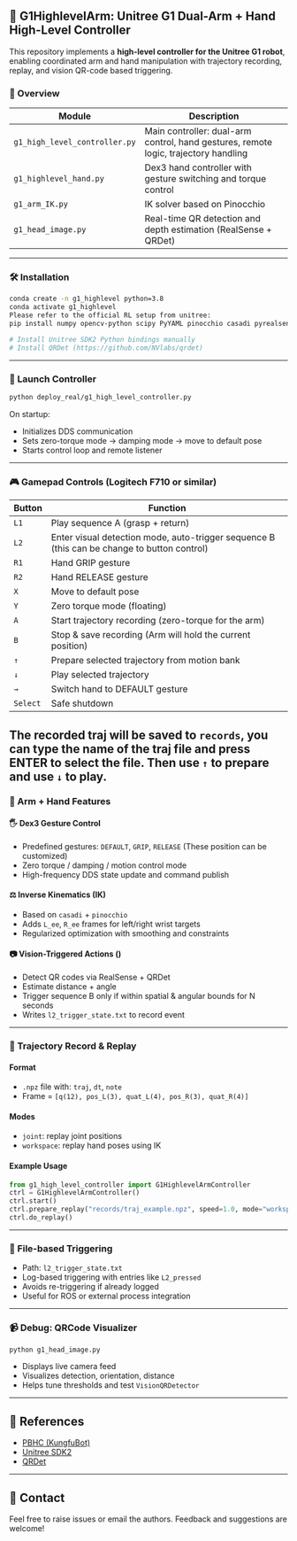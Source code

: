 ## 🤖 G1HighlevelArm: Unitree G1 Dual-Arm + Hand High-Level Controller
This repository implements a **high-level controller for the Unitree G1 robot**, enabling coordinated arm and hand manipulation with trajectory recording, replay, and vision QR-code based triggering.

### 📆 Overview

| Module | Description |
|--------|-------------|
| `g1_high_level_controller.py` | Main controller: dual-arm control, hand gestures, remote logic, trajectory handling |
| `g1_highlevel_hand.py`        | Dex3 hand controller with gesture switching and torque control |
| `g1_arm_IK.py`                | IK solver based on Pinocchio |
| `g1_head_image.py`            | Real-time QR detection and depth estimation (RealSense + QRDet) |

---

### 🛠️ Installation

```bash
conda create -n g1_highlevel python=3.8
conda activate g1_highlevel
Please refer to the official RL setup from unitree: 
pip install numpy opencv-python scipy PyYAML pinocchio casadi pyrealsense2 torch

# Install Unitree SDK2 Python bindings manually
# Install QRDet (https://github.com/NVlabs/qrdet)
```

---

### 🚀 Launch Controller

```bash
python deploy_real/g1_high_level_controller.py
```

On startup:
- Initializes DDS communication
- Sets zero-torque mode → damping mode → move to default pose
- Starts control loop and remote listener

---

### 🎮 Gamepad Controls (Logitech F710 or similar)

| Button | Function |
|--------|----------|
| `L1`   | Play sequence A (grasp + return) |
| `L2`   | Enter visual detection mode, auto-trigger sequence B (this can be change to button control) |
| `R1`   | Hand GRIP gesture |
| `R2`   | Hand RELEASE gesture |
| `X`    | Move to default pose |
| `Y`    | Zero torque mode (floating) |
| `A`    | Start trajectory recording (zero-torque for the arm)|
| `B`    | Stop & save recording (Arm will hold the current position)|
| `↑`  | Prepare selected trajectory from motion bank |
| `↓`  | Play selected trajectory |
| `→`  | Switch hand to DEFAULT gesture |
| `Select` | Safe shutdown |
The recorded traj will be saved to `records`, you can type the name of the traj file and press ENTER to select the file. Then use `↑` to prepare and use `↓` to play.
---

### 🤖 Arm + Hand Features

#### 🖐 Dex3 Gesture Control
- Predefined gestures: `DEFAULT`, `GRIP`, `RELEASE` (These position can be customized)
- Zero torque / damping / motion control mode
- High-frequency DDS state update and command publish

#### ⚖️ Inverse Kinematics (IK)
- Based on `casadi` + `pinocchio`
- Adds `L_ee`, `R_ee` frames for left/right wrist targets
- Regularized optimization with smoothing and constraints

#### 📷 Vision-Triggered Actions ()
- Detect QR codes via RealSense + QRDet
- Estimate distance + angle
- Trigger sequence B only if within spatial & angular bounds for N seconds
- Writes `l2_trigger_state.txt` to record event

---

### 🔹 Trajectory Record & Replay

#### Format
- `.npz` file with: `traj`, `dt`, `note`
- Frame = `[q(12), pos_L(3), quat_L(4), pos_R(3), quat_R(4)]`

#### Modes
- `joint`: replay joint positions
- `workspace`: replay hand poses using IK

#### Example Usage
```python
from g1_high_level_controller import G1HighlevelArmController
ctrl = G1HighlevelArmController()
ctrl.start()
ctrl.prepare_replay("records/traj_example.npz", speed=1.0, mode="workspace")
ctrl.do_replay()
```

---

### 📂 File-based Triggering

- Path: `l2_trigger_state.txt`
- Log-based triggering with entries like `L2_pressed`
- Avoids re-triggering if already logged
- Useful for ROS or external process integration

---

### 📹 Debug: QRCode Visualizer

```bash
python g1_head_image.py
```
- Displays live camera feed
- Visualizes detection, orientation, distance
- Helps tune thresholds and test `VisionQRDetector`

---

## 🔗 References

- [PBHC (KungfuBot)](https://github.com/shi-soul/KungfuBot)
- [Unitree SDK2](https://github.com/unitreerobotics/unitree_sdk2)
- [QRDet](https://github.com/NVlabs/qrdet)

---

## 📧 Contact

Feel free to raise issues or email the authors. Feedback and suggestions are welcome!
